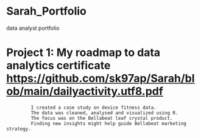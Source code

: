 # Sarah_Portfolio
data analyst portfolio

# Project 1: My roadmap to data analytics certificate https://github.com/sk97ap/Sarah/blob/main/dailyactivity.utf8.pdf
             I created a case study on device fitness data.
             The data was cleaned, analysed and visualized using R. 
             The focus was on the Bellabeat leaf crystal product. 
             Finding new insights might help guide Bellabeat marketing strategy. 

